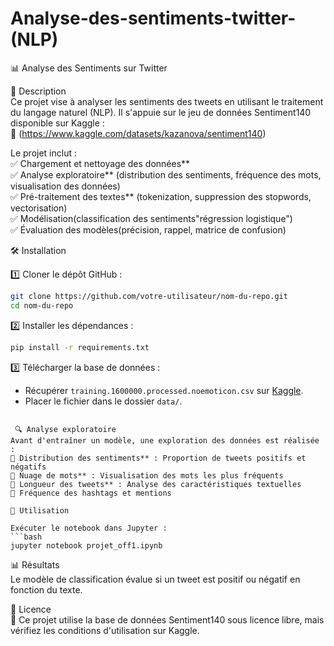 # Analyse-des-sentiments-twitter-(NLP)

📊 Analyse des Sentiments sur Twitter  

📌 Description  
Ce projet vise à analyser les sentiments des tweets en utilisant le traitement du langage naturel (NLP). Il s'appuie sur le jeu de données Sentiment140 disponible sur Kaggle :  
🔗 (https://www.kaggle.com/datasets/kazanova/sentiment140)  

Le projet inclut :  
✅ Chargement et nettoyage des données**  
✅ Analyse exploratoire** (distribution des sentiments, fréquence des mots, visualisation des données)  
✅ Pré-traitement des textes** (tokenization, suppression des stopwords, vectorisation)  
✅ Modélisation(classification des sentiments"régression logistique")  
✅ Évaluation des modèles(précision, rappel, matrice de confusion)  

 🛠 Installation  

1️⃣ Cloner le dépôt GitHub :  
```bash
git clone https://github.com/votre-utilisateur/nom-du-repo.git
cd nom-du-repo
```

2️⃣ Installer les dépendances :  
```bash
pip install -r requirements.txt
```

3️⃣ Télécharger la base de données :  
- Récupérer `training.1600000.processed.noemoticon.csv` sur [Kaggle](https://www.kaggle.com/datasets/kazanova/sentiment140).  
- Placer le fichier dans le dossier `data/`.  


```

 🔍 Analyse exploratoire  
Avant d'entraîner un modèle, une exploration des données est réalisée :  
📌 Distribution des sentiments** : Proportion de tweets positifs et négatifs  
📌 Nuage de mots** : Visualisation des mots les plus fréquents  
📌 Longueur des tweets** : Analyse des caractéristiques textuelles  
📌 Fréquence des hashtags et mentions  

🚀 Utilisation  

Exécuter le notebook dans Jupyter :  
```bash
jupyter notebook projet_off1.ipynb
```

📊 Résultats  
Le modèle de classification évalue si un tweet est positif ou négatif en fonction du texte.  

📜 Licence  
📢 Ce projet utilise la base de données Sentiment140 sous licence libre, mais vérifiez les conditions d'utilisation sur Kaggle.  
 
